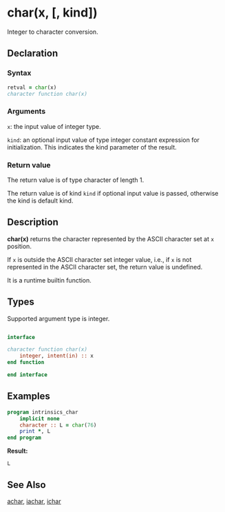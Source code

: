 # char(x, [, kind])

Integer to character conversion.

## Declaration

### Syntax

```fortran
retval = char(x)
character function char(x)
```

### Arguments

`x`: the input value of integer type.

`kind`: an optional input value of type integer constant expression for
initialization. This indicates the kind parameter of the result.

### Return value

The return value is of type character of length 1.

The return value is of kind `kind` if optional input value is passed, otherwise
the kind is default kind.

## Description

**char(x)** returns the character represented by the ASCII character set
at `x` position.

If `x` is outside the ASCII character set integer value, i.e., if `x` is not
represented in the ASCII character set, the return value is undefined.

It is a runtime builtin function.

## Types

Supported argument type is integer.

```fortran

interface

character function char(x)
    integer, intent(in) :: x
end function

end interface
```

## Examples

```fortran
program intrinsics_char
    implicit none
    character :: L = char(76)
    print *, L
end program
```

**Result:**

```
L
```

## See Also

[achar](achar.md), [iachar](iachar.md), [ichar](ichar.md)
